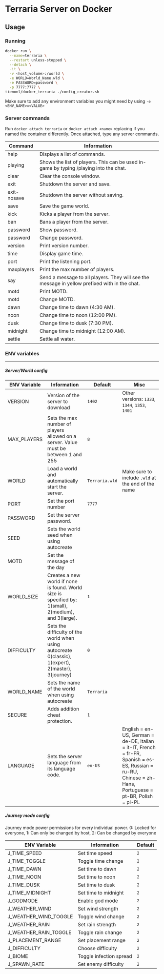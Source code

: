 # Terraria Server on Docker

## Usage

### Running

```bash
docker run \
  --name=terraria \
  --restart unless-stopped \
  --detach \
  -it \
  -v <host_volume>:/world \
  -e WORLD=World_Name.wld \
  -e PASSWORD=password \
  -p 7777:7777 \
tiemonl/docker_terraria ./config_creator.sh
```

Make sure to add any environment variables you might need by using `-e <ENV_NAME>=<VALUE>`

### Server commands

Run `docker attach terraria` or `docker attach <name>` replacing <name> if you named the container differently. Once attached, type any server commands.
  
| Command | Information |
| ------- | ----------- |
| help | Displays a list of commands. |
| playing | Shows the list of players. This can be used in-game by typing /playing into the chat. |
| clear | Clear the console window. |
| exit | Shutdown the server and save. |
| exit-nosave | Shutdown the server without saving. |
| save | Save the game world. |
| kick <player name> | Kicks a player from the server. |
| ban <player name> | Bans a player from the server. |
| password | Show password. |
| password <pass> | Change password. |
| version | Print version number. |
| time | Display game time. |
| port | Print the listening port. |
| maxplayers | Print the max number of players. |
| say <message> | Send a message to all players. They will see the message in yellow prefixed with <server></server> in the chat. |
| motd | Print MOTD. |
| motd <message> | Change MOTD. |
| dawn | Change time to dawn (4:30 AM). |
| noon | Change time to noon (12:00 PM). |
| dusk | Change time to dusk (7:30 PM). |
| midnight | Change time to midnight (12:00 AM). |
| settle | Settle all water. |

### ENV variables
------

##### Server/World config

| ENV Variable | Information | Default | Misc |
| ------------ | ----------- | ------- | ---- |
| VERSION | Version of the server to download | `1402` | Other versions: `1333`, `1344`, `1353`, `1401` |
| MAX_PLAYERS | Sets the max number of players allowed on a server.  Value must be between 1 and 255 | `8` | |
| WORLD | Load a world and automatically start the server. | `Terraria.wld` | Make sure to include `.wld` at the end of the name |
| PORT | Set the port number | `7777` | |
| PASSWORD | Set the server password. |  | |
| SEED | Sets the world seed when using autocreate |  | |
| MOTD | Set the message of the day |  | |
| WORLD_SIZE | Creates a new world if none is found. World size is specified by: 1(small), 2(medium), and 3(large). | `1` | |
| DIFFICULTY | Sets the difficulty of the world when using autocreate 0(classic), 1(expert), 2(master), 3(journey) | `0` | |
| WORLD_NAME | Sets the name of the world when using autocreate | `Terraria` | |
| SECURE | Adds addition cheat protection. | `1` | |
| LANGUAGE | Sets the server language from its language code.  | `en-US` | English = en-US, German = de-DE, Italian = it-IT, French = fr-FR, Spanish = es-ES, Russian = ru-RU, Chinese = zh-Hans, Portuguese = pt-BR, Polish = pl-PL |

##### Journey mode config

Journey mode power permissions for every individual power. 0: Locked for everyone, 1: Can only be changed by host, 2: Can be changed by everyone

| ENV Variable | Information | Default |
| ------------ | ----------- | ------- |
| J_TIME_SPEED | Set time speed | `2` |
| J_TIME_TOGGLE | Toggle time change | `2` |
| J_TIME_DAWN | Set time to dawn | `2` |
| J_TIME_NOON | Set time to noon | `2` |
| J_TIME_DUSK | Set time to dusk | `2` |
| J_TIME_MIDNIGHT | Set time to midnight | `2` |
| J_GODMODE| Enable god mode | `2` |
| J_WEATHER_WIND | Set wind strength | `2` |
| J_WEATHER_WIND_TOGGLE | Toggle wind change | `2` |
| J_WEATHER_RAIN | Set rain strength | `2` |
| J_WEATHER_RAIN_TOGGLE | Toggle rain change | `2` |
| J_PLACEMENT_RANGE | Set placement range | `2` |
| J_DIFFICULTY | Choose difficulty | `2` |
| J_BIOME | Toggle infection spread | `2` |
| J_SPAWN_RATE | Set enemy difficulty | `2` |